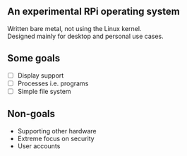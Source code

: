 ## An experimental RPi operating system
Written bare metal, not using the Linux kernel.<br>
Designed mainly for desktop and personal use cases.

## Some goals
 - [ ] Display support
 - [ ] Processes i.e. programs
 - [ ] Simple file system

## Non-goals
 - Supporting other hardware
 - Extreme focus on security
 - User accounts
